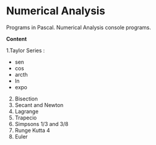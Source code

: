 # Numerical Analysis
Programs in Pascal.  Numerical Analysis console programs.

**Content**

1.Taylor Series :<br>
 - sen <br>
 - cos <br>
 - arcth <br>
 - ln <br>
 - expo <br>  
2. Bisection <br>
3. Secant and Newton <br>
4. Lagrange <br>
5. Trapecio <br>
6. Simpsons 1/3 and 3/8 <br>
7. Runge Kutta 4 <br>
8. Euler <br>